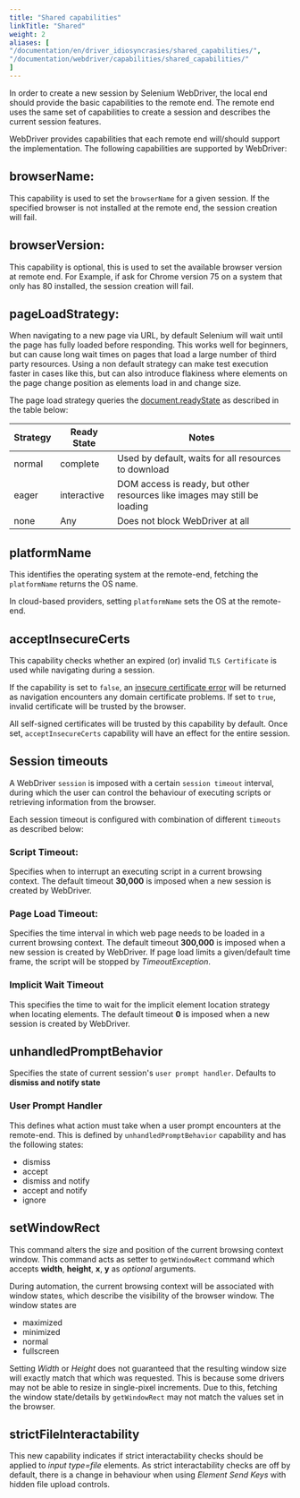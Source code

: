 ```yaml
---
title: "Shared capabilities"
linkTitle: "Shared"
weight: 2
aliases: [
"/documentation/en/driver_idiosyncrasies/shared_capabilities/",
"/documentation/webdriver/capabilities/shared_capabilities/"
]
---
```


In order to create a new session by Selenium WebDriver, 
the local end should provide the basic capabilities to the remote end. 
The remote end uses the same set of capabilities to 
create a session and describes the current session features. 

WebDriver provides capabilities that each remote 
end will/should support the implementation. 
The following capabilities are supported by WebDriver:

## browserName:

This capability is used to set the `browserName` for a given session. 
If the specified browser is not installed at the 
remote end, the session creation will fail.

## browserVersion: 

This capability is optional, this is used to 
set the available browser version at remote end. 
For Example, if ask for Chrome version 75 on a system that 
only has 80 installed, the session creation will fail.

## pageLoadStrategy:

When navigating to a new page via URL, by default Selenium will wait
until the page has fully loaded before responding. This works well for
beginners, but can cause long wait times on pages that load a large
number of third party resources. Using a non default strategy can make
test execution faster in cases like this, but can also introduce flakiness
where elements on the page change position as elements load in and change
size.

The page load strategy queries the
[document.readyState](//developer.mozilla.org/en-US/docs/Web/API/Document/readyState)
as described in the table below:

| Strategy | Ready State | Notes |
| -------- | ----------- | ----- |
| normal | complete | Used by default, waits for all resources to download |
| eager | interactive | DOM access is ready, but other resources like images may still be loading |
| none | Any | Does not block WebDriver at all |

## platformName

This identifies the operating system at the remote-end, 
fetching the `platformName` returns the OS name. 

In cloud-based providers, 
setting `platformName` sets the OS at the remote-end.

## acceptInsecureCerts

This capability checks whether an expired (or) 
invalid `TLS Certificate` is used while navigating 
during a session.

If the capability is set to `false`, an 
[insecure certificate error](//developer.mozilla.org/en-US/docs/Web/WebDriver/Errors/InsecureCertificate) 
will be returned as navigation encounters any domain 
certificate problems. If set to `true`, invalid certificate will be 
trusted by the browser.

All self-signed certificates will be trusted by this capability by default. 
Once set, `acceptInsecureCerts` capability will have an 
effect for the entire session.

## Session timeouts

A WebDriver `session` is imposed with a certain `session timeout`
interval, during which the user can control the behaviour
of executing scripts or retrieving information from the browser.

Each session timeout is configured with
combination of different `timeouts` as described below:

### Script Timeout:
Specifies when to interrupt an executing script in
a current browsing context. The default timeout **30,000**
is imposed when a new session is created by WebDriver.

### Page Load Timeout:
Specifies the time interval in which web page
needs to be loaded in a current browsing context.
The default timeout **300,000** is imposed when a
new session is created by WebDriver. If page load limits
a given/default time frame, the script will be stopped by
_TimeoutException_.

### Implicit Wait Timeout
This specifies the time to wait for the
implicit element location strategy when
locating elements. The default timeout **0**
is imposed when a new session is created by WebDriver.

## unhandledPromptBehavior

Specifies the state of current session's `user prompt handler`. 
Defaults to **dismiss and notify state**

### User Prompt Handler

This defines what action must take when a 
user prompt encounters at the remote-end. This is defined by 
`unhandledPromptBehavior` capability and has the following states:

* dismiss
* accept
* dismiss and notify
* accept and notify
* ignore

## setWindowRect

This command alters the size and position of the current 
browsing context window. This command acts as setter 
to `getWindowRect` command which accepts **width**, **height**,
**x**, **y** as _optional_ arguments.

During automation, the current browsing context will be associated 
with window states, which describe the visibility 
of the browser window. The window states are

* maximized
* minimized
* normal
* fullscreen

Setting _Width_ or _Height_ does not guaranteed that the resulting 
window size will exactly match that which was requested. This is because 
some drivers may not be able to resize in single-pixel increments.
Due to this, fetching the window state/details by `getWindowRect` 
may not match the values set in the browser.

## strictFileInteractability

This new capability indicates if strict interactability checks 
should be applied to _input type=file_ elements. As strict interactability 
checks are off by default, there is a change in behaviour 
when using _Element Send Keys_ with hidden file upload controls.
